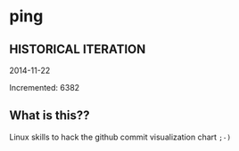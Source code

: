 # ping

## HISTORICAL ITERATION
2014-11-22

Incremented: 6382

## What is this?? 
Linux skills to hack the github commit visualization chart `;-)`
